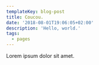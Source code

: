 ```yaml
---
templateKey: blog-post
title: Coucou.
date: '2018-08-01T19:06:05+02:00'
description: 'Hello, world.'
tags:
  - pages
---
```

Lorem ipsum dolor sit amet.
